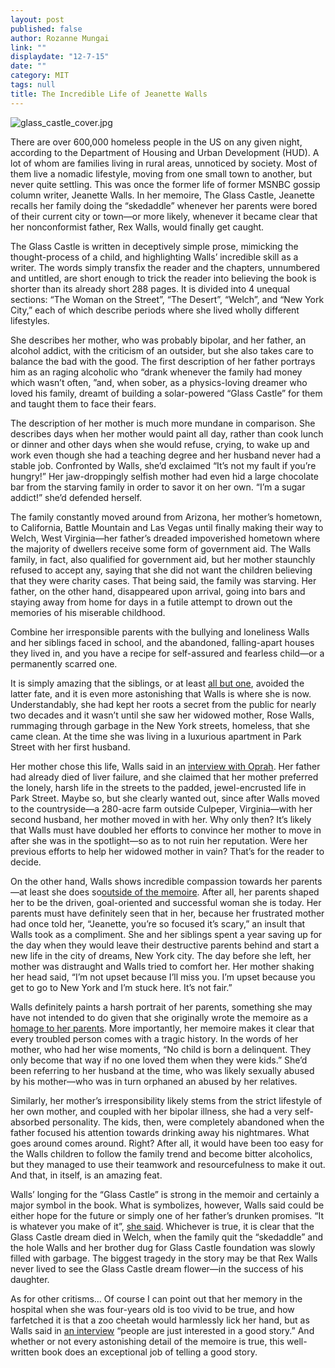 ```yaml
---
layout: post
published: false
author: Rozanne Mungai
link: ""
displaydate: "12-7-15"
date: ""
category: MIT
tags: null
title: The Incredible Life of Jeanette Walls
---
```



![glass_castle_cover.jpg]({{site.baseurl}}/assets/glass_castle_cover.jpg)

There are over 600,000 homeless people in the US on any given night, according to the Department of Housing and Urban Development (HUD). A lot of whom are families living in rural areas, unnoticed by society. Most of them live a nomadic lifestyle, moving from one small town to another, but never quite settling. This was once the former life of former MSNBC gossip column writer, Jeanette Walls. In her memoire, The Glass Castle, Jeanette recalls her family doing the “skedaddle” whenever her parents were bored of their current city or town—or more likely, whenever it became clear that her nonconformist father, Rex Walls, would finally get caught. 

The Glass Castle is written in deceptively simple prose, mimicking the thought-process of a child, and highlighting Walls’ incredible skill as a writer. The words simply transfix the reader and the chapters, unnumbered and untitled, are short enough to trick the reader into believing the book is shorter than its already short 288 pages. It is divided into 4 unequal sections: “The Woman on the Street”, “The Desert”, “Welch”, and “New York City,” each of which describe periods where she lived wholly different lifestyles. 

She describes her mother, who was probably bipolar, and her father, an alcohol addict, with the criticism of an outsider, but she also takes care to balance the bad with the good. The first description of her father portrays him as an raging alcoholic who “drank whenever the family had money which wasn’t often, ”and, when sober, as a physics-loving dreamer who loved his family, dreamt of building a solar-powered “Glass Castle” for them and taught them to face their fears. 

The description of her mother is much more mundane in comparison. She describes days when her mother would paint all day, rather than cook lunch or dinner and other days when she would refuse, crying, to wake up and work even though she had a teaching degree and her husband never had a stable job. Confronted by Walls, she’d exclaimed “It’s not my fault if you’re hungry!” Her jaw-droppingly selfish mother had even hid a large chocolate bar from the starving family in order to savor it on her own. “I’m a sugar addict!” she’d defended herself.


The family constantly moved around from Arizona, her mother’s hometown, to California, Battle Mountain and Las Vegas until finally making their way to Welch, West Virginia—her father’s dreaded impoverished hometown where the majority of dwellers receive some form of government aid. The Walls family, in fact, also qualified for government aid, but her mother staunchly refused to accept any, saying that she did not want the children believing that they were charity cases. That being said, the family was starving. Her father, on the other hand, disappeared upon arrival, going into bars and staying away from home for days in a futile attempt to drown out the memories of his miserable childhood.

Combine her irresponsible parents with the bullying and loneliness Walls and her siblings faced in school, and the abandoned, falling-apart houses they lived in, and you have a recipe for self-assured and fearless child—or a permanently scarred one.  

It is simply amazing that the siblings, or at least [all but one](http://abcnews.go.com/Primetime/Entertainment/story?id=552776&page=1), avoided the latter fate, and it is even more astonishing that Walls is where she is now. Understandably, she had kept her roots a secret from the public for nearly two decades and it wasn’t until she saw her widowed mother, Rose Walls, rummaging through garbage in the New York streets, homeless, that she came clean. At the time she was living in a luxurious apartment in Park Street with her first husband.

Her mother chose this life, Walls said in an [interview with Oprah](https://www.youtube.com/watch?v=naAy_juIOQk). Her father had already died of liver failure, and she claimed that her mother preferred the lonely, harsh life in the streets to the padded, jewel-encrusted life in Park Street. Maybe so, but she clearly wanted out, since after Walls moved to the countryside—a 280-acre farm outside Culpeper, Virginia—with her second husband, her mother moved in with her. Why only then? It’s likely that Walls must have doubled her efforts to convince her mother to move in after she was in the spotlight—so as to not ruin her reputation. Were her previous efforts to help her widowed mother in vain? That’s for the reader to decide.

On the other hand, Walls shows incredible compassion towards her parents—at least she does so[outside of the memoire](http://abcnews.go.com/Primetime/Entertainment/story?id=552776&page=1). After all, her parents shaped her to be the driven, goal-oriented and successful woman she is today. Her parents must have definitely seen that in her, because her frustrated mother had once told her, “Jeanette, you’re so focused it’s scary,” an insult that Walls took as a compliment. She and her siblings spent a year saving up for the day when they would leave their destructive parents behind and start a new life in the city of dreams, New York city. The day before she left, her mother was distraught and Walls tried to comfort her. Her mother shaking her head said, “I’m not upset because I’ll miss you. I’m upset because you get to go to New York and I’m stuck here. It’s not fair.” 

Walls definitely paints a harsh portrait of her parents, something she may have not intended to do given that she originally wrote the memoire as a [homage to her parents](http://abcnews.go.com/Primetime/Entertainment/story?id=552776&page=1). More importantly, her memoire makes it clear that every troubled person comes with a tragic history. In the words of her mother, who had her wise moments, “No child is born a delinquent. They only become that way if no one loved them when they were kids.” She’d been referring to her husband at the time, who was likely sexually abused by his mother—who was in turn orphaned an abused by her relatives. 

Similarly, her mother’s irresponsibility likely stems from the strict lifestyle of her own mother, and coupled with her bipolar illness, she had a very self-absorbed personality. The kids, then, were completely abandoned when the father focused his attention towards drinking away his nightmares. What goes around comes around. Right? After all, it would have been too easy for the Walls children to follow the family trend and become bitter alcoholics, but they managed to use their teamwork and resourcefulness to make it out. And that, in itself, is an amazing feat.

Walls’ longing for the “Glass Castle” is strong in the memoir and certainly a major symbol in the book. What is symbolizes, however, Walls said could be either hope for the future or simply one of her father’s drunken promises. “It is whatever you make of it”, [she said](https://www.youtube.com/watch?v=lW0XVno-0gM). Whichever is true, it is clear that the Glass Castle dream died in Welch, when the family quit the “skedaddle” and the hole Walls and her brother dug for Glass Castle foundation was slowly filled with garbage. The biggest tragedy in the story may be that Rex Walls never lived to see the Glass Castle dream flower—in the success of his daughter. 

As for other critisms… Of course I can point out that her memory in the hospital when she was four-years old is too vivid to be true, and how farfetched it is that a zoo cheetah would harmlessly lick her hand, but as Walls said in [an interview](https://www.youtube.com/watch?v=eIqPov5UbRE) “people are just interested in a good story.” And whether or not every astonishing detail of the memoire is true, this well-written book does an exceptional job of telling a good story.